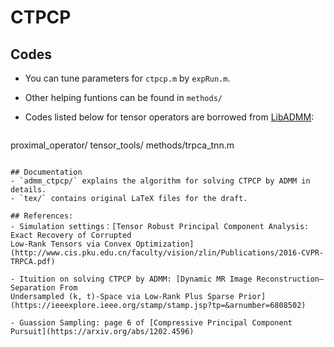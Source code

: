 # CTPCP 
## Codes
 
- You can tune parameters for `ctpcp.m` by `expRun.m`.
- Other helping funtions can be found in `methods/`
- Codes listed below for tensor operators are borrowed from [LibADMM](https://github.com/canyilu/LibADMM):

  ```
proximal_operator/
tensor_tools/
methods/trpca_tnn.m
  ```

## Documentation
- `admm_ctpcp/` explains the algorithm for solving CTPCP by ADMM in details.
- `tex/` contains original LaTeX files for the draft.

## References:
- Simulation settings：[Tensor Robust Principal Component Analysis: Exact Recovery of CorruptedLow-Rank Tensors via Convex Optimization](http://www.cis.pku.edu.cn/faculty/vision/zlin/Publications/2016-CVPR-TRPCA.pdf)

- Ituition on solving CTPCP by ADMM: [Dynamic MR Image Reconstruction–Separation FromUndersampled (k, t)-Space via Low-Rank Plus Sparse Prior](https://ieeexplore.ieee.org/stamp/stamp.jsp?tp=&arnumber=6808502)

- Guassion Sampling: page 6 of [Compressive Principal Component Pursuit](https://arxiv.org/abs/1202.4596)
